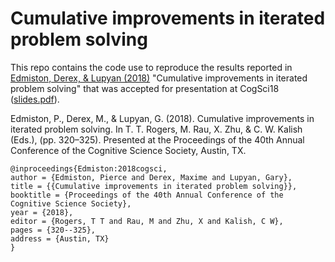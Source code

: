 # Cumulative improvements in iterated problem solving

This repo contains the code use to reproduce the results reported in [Edmiston,
Derex, & Lupyan (2018)](./paper.pdf) "Cumulative improvements in iterated problem solving"
that was accepted for presentation at CogSci18 ([slides.pdf](./slides.pdf)).

Edmiston, P., Derex, M., & Lupyan, G. (2018). Cumulative improvements in iterated problem solving. In T. T. Rogers, M. Rau, X. Zhu, & C. W. Kalish (Eds.), (pp. 320–325). Presented at the Proceedings of the 40th Annual Conference of the Cognitive Science Society, Austin, TX.

```
@inproceedings{Edmiston:2018cogsci,
author = {Edmiston, Pierce and Derex, Maxime and Lupyan, Gary},
title = {{Cumulative improvements in iterated problem solving}},
booktitle = {Proceedings of the 40th Annual Conference of the Cognitive Science Society},
year = {2018},
editor = {Rogers, T T and Rau, M and Zhu, X and Kalish, C W},
pages = {320--325},
address = {Austin, TX}
}

